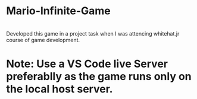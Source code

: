 # Mario-Infinite-Game
<br>
Developed this game in a project task when I was attencing whitehat.jr course of game development.
<br>
<h1>Note: Use a VS Code live Server preferablly as the game runs only on the local host server.</h1>
